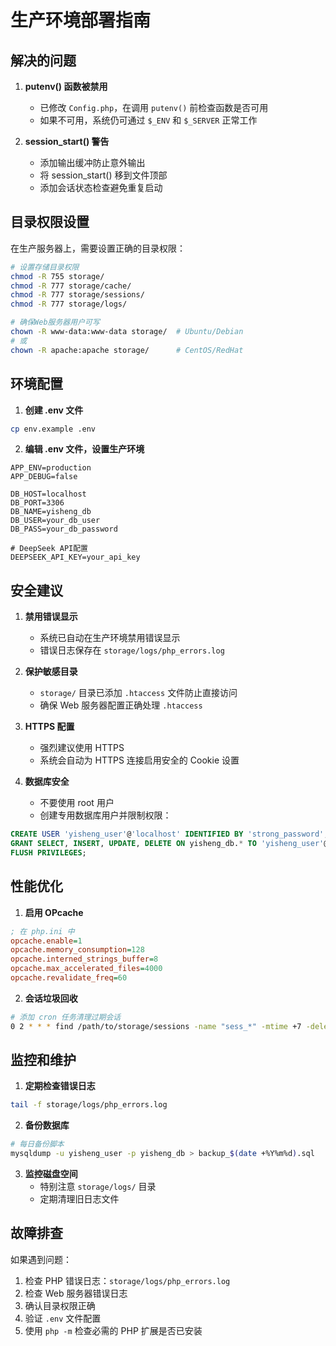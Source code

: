 # 生产环境部署指南

## 解决的问题

1. **putenv() 函数被禁用**
   - 已修改 `Config.php`，在调用 `putenv()` 前检查函数是否可用
   - 如果不可用，系统仍可通过 `$_ENV` 和 `$_SERVER` 正常工作

2. **session_start() 警告**
   - 添加输出缓冲防止意外输出
   - 将 session_start() 移到文件顶部
   - 添加会话状态检查避免重复启动

## 目录权限设置

在生产服务器上，需要设置正确的目录权限：

```bash
# 设置存储目录权限
chmod -R 755 storage/
chmod -R 777 storage/cache/
chmod -R 777 storage/sessions/
chmod -R 777 storage/logs/

# 确保Web服务器用户可写
chown -R www-data:www-data storage/  # Ubuntu/Debian
# 或
chown -R apache:apache storage/      # CentOS/RedHat
```

## 环境配置

1. **创建 .env 文件**
```bash
cp env.example .env
```

2. **编辑 .env 文件，设置生产环境**
```
APP_ENV=production
APP_DEBUG=false

DB_HOST=localhost
DB_PORT=3306
DB_NAME=yisheng_db
DB_USER=your_db_user
DB_PASS=your_db_password

# DeepSeek API配置
DEEPSEEK_API_KEY=your_api_key
```

## 安全建议

1. **禁用错误显示**
   - 系统已自动在生产环境禁用错误显示
   - 错误日志保存在 `storage/logs/php_errors.log`

2. **保护敏感目录**
   - `storage/` 目录已添加 `.htaccess` 文件防止直接访问
   - 确保 Web 服务器配置正确处理 `.htaccess`

3. **HTTPS 配置**
   - 强烈建议使用 HTTPS
   - 系统会自动为 HTTPS 连接启用安全的 Cookie 设置

4. **数据库安全**
   - 不要使用 root 用户
   - 创建专用数据库用户并限制权限：
   
```sql
CREATE USER 'yisheng_user'@'localhost' IDENTIFIED BY 'strong_password';
GRANT SELECT, INSERT, UPDATE, DELETE ON yisheng_db.* TO 'yisheng_user'@'localhost';
FLUSH PRIVILEGES;
```

## 性能优化

1. **启用 OPcache**
```ini
; 在 php.ini 中
opcache.enable=1
opcache.memory_consumption=128
opcache.interned_strings_buffer=8
opcache.max_accelerated_files=4000
opcache.revalidate_freq=60
```

2. **会话垃圾回收**
```bash
# 添加 cron 任务清理过期会话
0 2 * * * find /path/to/storage/sessions -name "sess_*" -mtime +7 -delete
```

## 监控和维护

1. **定期检查错误日志**
```bash
tail -f storage/logs/php_errors.log
```

2. **备份数据库**
```bash
# 每日备份脚本
mysqldump -u yisheng_user -p yisheng_db > backup_$(date +%Y%m%d).sql
```

3. **监控磁盘空间**
   - 特别注意 `storage/logs/` 目录
   - 定期清理旧日志文件

## 故障排查

如果遇到问题：

1. 检查 PHP 错误日志：`storage/logs/php_errors.log`
2. 检查 Web 服务器错误日志
3. 确认目录权限正确
4. 验证 `.env` 文件配置
5. 使用 `php -m` 检查必需的 PHP 扩展是否已安装 